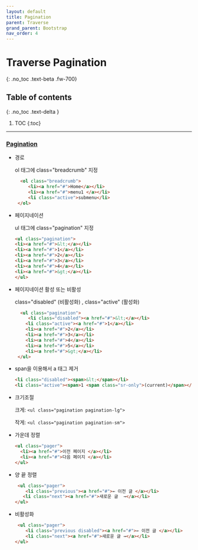 ```yaml
---
layout: default
title: Pagination
parent: Traverse
grand_parent: Bootstrap
nav_order: 4
---
```


# Traverse Pagination
{: .no_toc .text-beta .fw-700}

## Table of contents
{: .no_toc .text-delta }

1. TOC
{:toc}

---

    
### [Pagination](https://gekdev.github.io/docs/css/bootstrap/brnpaging.html)

* 경로

    ol 태그에 class="breadcrumb" 지정

    ```html
      <ol class="breadcrumb">
         <li><a href="#">Home</a></li>
         <li><a href="#">menu1 </a></li>
         <li class="active">submenu</li>
     </ol>
    ```

* 페이지네이션

    ul 태그에 class="pagination" 지정
    
    ```html
    <ul class="pagination">
    <li><a href="#">&lt;</a></li>
    <li><a href="#">1</a></li>
    <li><a href="#">2</a></li>
    <li><a href="#">3</a></li>
    <li><a href="#">4</a></li>
    <li><a href="#">&gt;</a></li>
    </ul>
    ```

* 페이지네이션 활성 또는 비활성

   class="disabled" (비활성화) , class="active" (활성화)

    ```html
      <ul class="pagination">
         <li class="disabled"><a href="#">&lt;</a></li>
        <li class="active"><a href="#">1</a></li>
        <li><a href="#">2</a></li>
        <li><a href="#">3</a></li>
        <li><a href="#">4</a></li>
        <li><a href="#">5</a></li>
        <li><a href="#">&gt;</a></li>
     </ul>
    ```
    
* span을 이용해서 a 태그 제거

    ```html
    <li class="disabled"><span>&lt;</span></li>
    <li class="active"><span>1 <span class="sr-only">(current)</span></span></li>
    ```

* 크기조절    
    
     크게: `<ul class="pagination pagination-lg">`
     
     작게: `<ul class="pagination pagination-sm">`

* 가운데 정렬     

    ```html
    <ul class="pager">
      <li><a href="#">이전 페이지 </a></li>
      <li><a href="#">다음 페이지 </a></li>
    </ul>
    ```

* 양 끝 정렬

    ```html
     <ul class="pager">
        <li class="previous"><a href="#">← 이전 글 </a></li>
       <li class="next"><a href="#">새로운 글  →</a></li>
    </ul> 
    ```
    
* 비활성화

    ```html
     <ul class="pager">
        <li class="previous disabled"><a href="#">← 이전 글 </a></li>
        <li class="next"><a href="#">새로운 글 →</a></li>
    </ul>
    ```